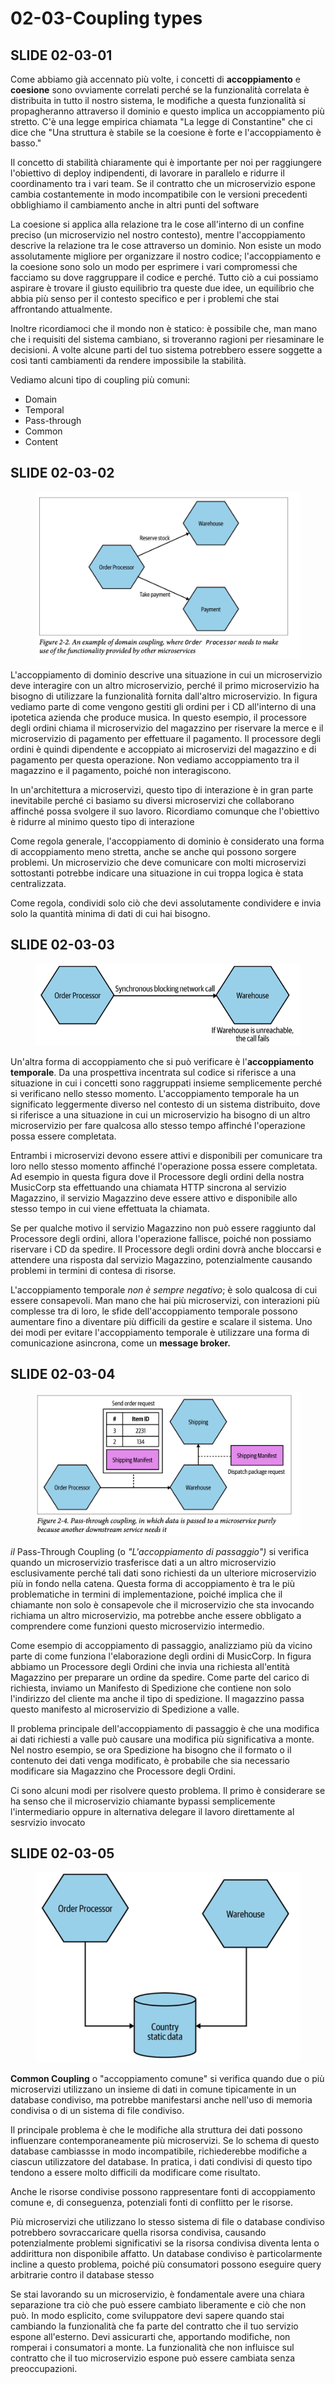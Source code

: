 # 02-03-Coupling types

## SLIDE 02-03-01

Come abbiamo già accennato più volte, i concetti di **accoppiamento** e **coesione** sono ovviamente correlati perché se la funzionalità correlata è distribuita in tutto il nostro sistema, le modifiche a questa funzionalità si propagheranno attraverso il dominio e questo implica un accoppiamento più stretto. C'è una legge empirica chiamata "La legge di Constantine" che ci dice che "Una struttura è stabile se la coesione è forte e l'accoppiamento è basso."

Il concetto di stabilità chiaramente qui è importante per noi per raggiungere l'obiettivo di deploy indipendenti, di lavorare in parallelo e ridurre il coordinamento tra i vari team. Se il contratto che un microservizio espone cambia costantemente in modo incompatibile con le versioni precedenti obblighiamo il cambiamento anche in altri punti del software

La coesione si applica alla relazione tra le cose all'interno di un confine preciso (un microservizio nel nostro contesto), mentre l'accoppiamento descrive la relazione tra le cose attraverso un dominio. Non esiste un modo assolutamente migliore per organizzare il nostro codice; l'accoppiamento e la coesione sono solo un modo per esprimere i vari compromessi che facciamo su dove raggruppare il codice e perché. Tutto ciò a cui possiamo aspirare è trovare il giusto equilibrio tra queste due idee, un equilibrio che abbia più senso per il contesto specifico e per i problemi che stai affrontando attualmente.

Inoltre ricordiamoci che il mondo non è statico: è possibile che, man mano che i requisiti del  sistema cambiano, si troveranno ragioni per riesaminare le decisioni. A volte alcune parti del tuo sistema potrebbero essere soggette a così tanti cambiamenti da rendere impossibile la stabilità.&#x20;

Vediamo alcuni tipo di coupling più comuni:&#x20;

* Domain&#x20;
* Temporal
* Pass-through&#x20;
* Common&#x20;
* Content

## SLIDE 02-03-02

<figure><img src="../.gitbook/assets/Screenshot 2023-08-18 alle 12.14.08.png" alt=""><figcaption></figcaption></figure>

L'accoppiamento di dominio descrive una situazione in cui un microservizio deve interagire con un altro microservizio, perché il primo microservizio ha bisogno di utilizzare la funzionalità fornita dall'altro microservizio. In figura vediamo parte di come vengono gestiti gli ordini per i CD all'interno di una ipotetica azienda che produce musica. In questo esempio, il processore degli ordini chiama il microservizio del magazzino per riservare la merce e il microservizio di pagamento per effettuare il pagamento. Il processore degli ordini è quindi dipendente e accoppiato ai microservizi del magazzino e di pagamento per questa operazione. Non vediamo accoppiamento tra il magazzino e il pagamento, poiché non interagiscono.

In un'architettura a microservizi, questo tipo di interazione è in gran parte inevitabile perché ci basiamo su diversi microservizi che collaborano affinché possa svolgere il suo lavoro. Ricordiamo comunque che l'obiettivo è ridurre al minimo questo tipo di interazione

Come regola generale, l'accoppiamento di dominio è considerato una forma di accoppiamento meno stretta, anche se anche qui possono sorgere problemi. Un microservizio che deve comunicare con molti microservizi sottostanti potrebbe indicare una situazione in cui troppa logica è stata centralizzata.&#x20;

Come regola, condividi solo ciò che devi assolutamente condividere e invia solo la quantità minima di dati di cui hai bisogno.

## SLIDE 02-03-03

<figure><img src="../.gitbook/assets/Screenshot 2023-08-18 alle 12.21.11.png" alt=""><figcaption></figcaption></figure>

Un'altra forma di accoppiamento che si può verificare è l'**accoppiamento temporale**. Da una prospettiva incentrata sul codice si riferisce a una situazione in cui i concetti sono raggruppati insieme semplicemente perché si verificano nello stesso momento. L'accoppiamento temporale ha un significato leggermente diverso nel contesto di un sistema distribuito, dove si riferisce a una situazione in cui un microservizio ha bisogno di un altro microservizio per fare qualcosa allo stesso tempo affinché l'operazione possa essere completata.

Entrambi i microservizi devono essere attivi e disponibili per comunicare tra loro nello stesso momento affinché l'operazione possa essere completata. Ad esempio in questa figura dove il Processore degli ordini della nostra MusicCorp sta effettuando una chiamata HTTP sincrona al servizio Magazzino, il servizio Magazzino deve essere attivo e disponibile allo stesso tempo in cui viene effettuata la chiamata.

Se per qualche motivo il servizio Magazzino non può essere raggiunto dal Processore degli ordini, allora l'operazione fallisce, poiché non possiamo riservare i CD da spedire. Il Processore degli ordini dovrà anche bloccarsi e attendere una risposta dal servizio Magazzino, potenzialmente causando problemi in termini di contesa di risorse.

L'accoppiamento temporale _non è sempre negativo_; è solo qualcosa di cui essere consapevoli. Man mano che hai più microservizi, con interazioni più complesse tra di loro, le sfide dell'accoppiamento temporale possono aumentare fino a diventare più difficili da gestire e scalare il sistema. Uno dei modi per evitare l'accoppiamento temporale è utilizzare una forma di comunicazione asincrona, come un **message broker.**

## SLIDE 02-03-04

<figure><img src="../.gitbook/assets/Screenshot 2023-08-18 alle 12.26.38.png" alt=""><figcaption></figcaption></figure>

_il_ Pass-Through Coupling (o _"L'accoppiamento di passaggio")_ si verifica quando un microservizio trasferisce dati a un altro microservizio esclusivamente perché tali dati sono richiesti da un ulteriore microservizio più in fondo nella catena. Questa forma di accoppiamento è tra le più problematiche in termini di implementazione, poiché implica che il chiamante non solo è consapevole che il microservizio che sta invocando richiama un altro microservizio, ma potrebbe anche essere obbligato a comprendere come funzioni questo microservizio intermedio.

Come esempio di accoppiamento di passaggio, analizziamo più da vicino parte di come funziona l'elaborazione degli ordini di MusicCorp. In figura abbiamo un Processore degli Ordini che invia una richiesta all'entità Magazzino per preparare un ordine da spedire. Come parte del carico di richiesta, inviamo un Manifesto di Spedizione che contiene non solo l'indirizzo del cliente ma anche il tipo di spedizione. Il magazzino passa questo manifesto al microservizio di Spedizione a valle.

Il problema principale dell'accoppiamento di passaggio è che una modifica ai dati richiesti a valle può causare una modifica più significativa a monte. Nel nostro esempio, se ora Spedizione ha bisogno che il formato o il contenuto dei dati venga modificato, è probabile che sia necessario modificare sia Magazzino che Processore degli Ordini.

Ci sono alcuni modi per risolvere questo problema. Il primo è considerare se ha senso che il microservizio chiamante bypassi semplicemente l'intermediario oppure in alternativa delegare il lavoro direttamente al sesrvizio invocato&#x20;

## SLIDE 02-03-05

<figure><img src="../.gitbook/assets/Screenshot 2023-08-18 alle 12.36.52.png" alt=""><figcaption></figcaption></figure>

**Common Coupling** o "accoppiamento comune" si verifica quando due o più microservizi utilizzano un insieme di dati in comune tipicamente in un database condiviso, ma potrebbe manifestarsi anche nell'uso di memoria condivisa o di un sistema di file condiviso.&#x20;

Il principale problema è che le modifiche alla struttura dei dati possono influenzare contemporaneamente più microservizi. Se lo schema di questo database cambiassse in modo incompatibile, richiederebbe modifiche a ciascun utilizzatore del database. In pratica, i dati condivisi di questo tipo tendono a essere molto difficili da modificare come risultato.

Anche le risorse condivise possono rappresentare fonti di accoppiamento comune e, di conseguenza, potenziali fonti di conflitto per le risorse.

Più microservizi che utilizzano lo stesso sistema di file o database condiviso potrebbero sovraccaricare quella risorsa condivisa, causando potenzialmente problemi significativi se la risorsa condivisa diventa lenta o addirittura non disponibile affatto. Un database condiviso è particolarmente incline a questo problema, poiché più consumatori possono eseguire query arbitrarie contro il database stesso

Se stai lavorando su un microservizio, è fondamentale avere una chiara separazione tra ciò che può essere cambiato liberamente e ciò che non può. In modo esplicito, come sviluppatore devi sapere quando stai cambiando la funzionalità che fa parte del contratto che il tuo servizio espone all'esterno. Devi assicurarti che, apportando modifiche, non romperai i consumatori a monte. La funzionalità che non influisce sul contratto che il tuo microservizio espone può essere cambiata senza preoccupazioni.
